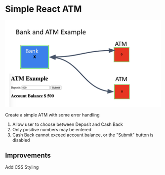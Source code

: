 # Simple React ATM

![ATM Example Image](atm.png)

Create a simple ATM with some error handling

1. Allow user to choose between Deposit and Cash Back
2. Only positive numbers may be entered
3. Cash Back cannot exceed account balance, or the "Submit" button is disabled

## Improvements

Add CSS Styling
